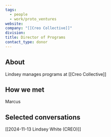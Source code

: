 ```yaml
---
tags:
  - people
  - work/proto_ventures
website: 
company: "[[Creo Collective]]"
division: 
title: Director of Programs
contact_type: donor
---
```

## About
Lindsey manages programs at [[Creo Collective]]

## How we met
Marcus

## Selected conversations
[[2024-11-13 Lindsey White (CREO)]]